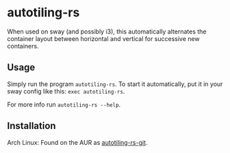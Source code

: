 # autotiling-rs
When used on sway (and possibly i3), this automatically alternates the container layout between horizontal and vertical for successive new containers.

## Usage
Simply run the program `autotiling-rs`. To start it automatically, put it in your sway config like this: `exec autotiling-rs`.

For more info run `autotiling-rs --help`.

## Installation

Arch Linux: Found on the AUR as [autotiling-rs-git](https://aur.archlinux.org/packages/autotiling-rs-git).
